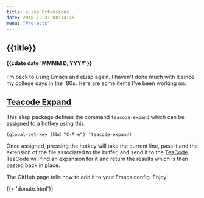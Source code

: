 ```yaml
---
title: eLisp Extensions
date: 2018-12-31 08:14:45
menu: "Projects"
---
```

## {{title}}
#### {{cdate date 'MMMM D, YYYY'}}


I'm back to using Emacs and eLisp again. I haven't done much with it since my college days in the `80s. Here are some items I've been working on:

## [Teacode Expand](https://github.com/raguay/TeaCode-Expand)

This elisp package defines the command `teacode-expand` which can be assigned to a hotkey using this:

```elisp
(global-set-key (kbd "C-A-e") 'teacode-expand)
```

Once assigned, pressing the hotkey will take the current line, pass it and the extension of the file associated to the buffer, and send it to the [TeaCode](https://www.apptorium.com/teacode). TeaCode will find an expansion for it and return the results which is then pasted back in place.

The GitHub page tells how to add it to your Emacs config. Enjoy!

{{> 'donate.html'}}
